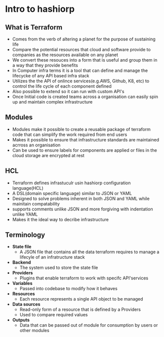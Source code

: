 <h1>Intro to hashiorp </h1>

## What is Terraform
- Comes from the verb of altering a planet for the purpose of sustaining life
- Compare the potential resources that cloud and software provide to companies as the resources available on any planet
- We convert these resouces into a form that is useful and group them in a way that they provide benefits
- In Computer infra terms it is a tool that can define and manage the lifecycke of any API based infra stack
- Utilizes the the API of onlince services(e.g.AWS, Github, K8, etc) to control the life cycle of each component defined
- Also possible to extend so it can run with custom API's 
- Once Initial code is created teams across a organisation can easily spin up and maintain complex infrastructure

## Modules
- Modules make it possible to create a reusable package of terraform code that can simplify the work required from end users
- Makes it possible to ensure that infrastructure standards are maintained acrross an organisation
- Can be used to ensure labels for components are applied or files in the cloud storage are encrypted at rest

## HCL
- Terraform defines infrastuculr usin hashiorp configuration language(HCL) 
- A DSL(domain specific language) similar to JSON or YAML
- Designed to solve problems  inherent in both JSON and YAML while mainitain compatability
- supports comments unlike JSON and more forgiving with indentation unlike YAML
- Makes it the ideal way to decribe infrastructure

## Terminology
- **State file**
    -  A JSON file that contains all the data terraform requires to manage a lifecyle of an infratructure stack
- **Backend**
    - The system used to store the state file
- **Providers**
    - Plugins that enable terraform to work with specifc API'services
- **Variables**
    - Passed into codebase to modify how it behaves
- **Resources**
    - Each resource represents a single API object to be managed
- **Data sources**
    - Read-only form of a resource that is defined by a Providers
    - Used to compare required values
- **Outputs**
    - Data that can be passed out of module for consumption by users or other modules